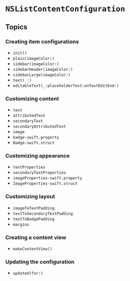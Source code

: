 # ``NSListContentConfiguration``

## Topics

### Creating item configurations

- ``init()``
- ``plain(imageColor:)``
- ``sidebar(imageColor:)``
- ``sidebarHeader(imageColor:)``
- ``sidebarLarge(imageColor:)``
- ``text(_:)``
- ``editableText(_:placeholderText:onTextEditEnd:)``


### Customizing content

- ``text``
- ``attributedText``
- ``secondaryText``
- ``secondaryAttributedText``
- ``image``
- ``badge-swift.property``
- ``Badge-swift.struct``

### Customizing appearance

- ``textProperties``
- ``secondaryTextProperties``
- ``imageProperties-swift.property``
- ``ImageProperties-swift.struct``

### Customizing layout

- ``imageToTextPadding``
- ``textToSecondaryTextPadding``
- ``textToBadgePadding``
- ``margins``

### Creating a content view

- ``makeContentView()``

### Updating the configuration

- ``updated(for:)``
